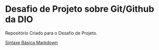 # Desafio de Projeto sobre Git/Github da DIO
Repositório Criado para o Desafio de Projeto.

[Sintaxe Básica Markdown]()

